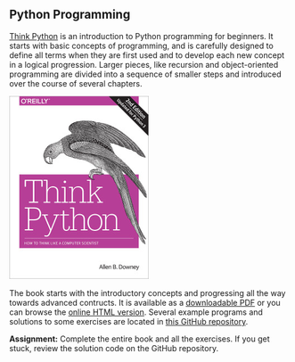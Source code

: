 ## Python Programming


[Think Python](http://greenteapress.com/wp/think-python-2e/) is an introduction to Python programming for beginners. It starts with basic concepts of programming, and is carefully designed to define all terms when they are first used and to develop each new concept in a logical progression. Larger pieces, like recursion and object-oriented programming are divided into a sequence of smaller steps and introduced over the course of several chapters.

![Think Python book cover](images/think_python.jpg)

The book starts with the introductory concepts and progressing all the way towards advanced contructs. It is available as a [downloadable PDF](http://greenteapress.com/thinkpython2/thinkpython2.pdf) or you can browse the [online HTML version](http://greenteapress.com/thinkpython2/html/index.html). Several example programs and solutions to some exercises are located in [this GitHub repository](https://github.com/AllenDowney/ThinkPython2/tree/master/code).

**Assignment:** Complete the entire book and all the exercises. If you get stuck, review the solution code on the GitHub repository.
